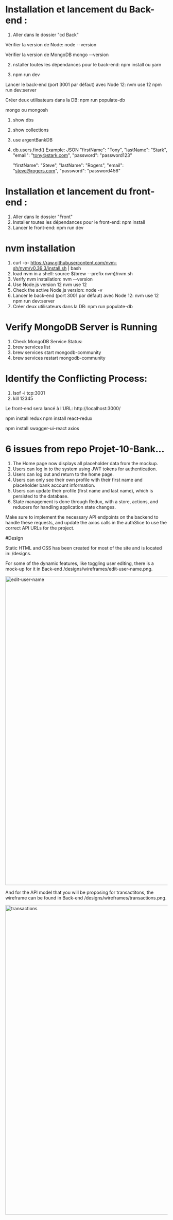 # Installation et lancement du Back-end :

1. Aller dans le dossier "cd Back"

Vérifier la version de Node:
node --version

Vérifier la version de MongoDB
mongo --version

2. nstaller toutes les dépendances pour le back-end:
npm install ou yarn

3. npm run dev

Lancer le back-end (port 3001 par défaut) avec Node 12:
nvm use 12
npm run dev:server

Créer deux utilisateurs dans la DB:
npm run populate-db

mongo ou mongosh
1. show dbs
2. show collections
3. use argentBankDB
4. db.users.find()
Example: JSON
    "firstName": "Tony", 
    "lastName": "Stark", 
    "email": "tony@stark.com", 
    "password": "password123" 

    "firstName": "Steve", 
    "lastName": "Rogers", 
    "email": "steve@rogers.com", 
    "password": "password456"

# Installation et lancement du front-end :
1. Aller dans le dossier "Front"
2. Installer toutes les dépendances pour le front-end:
   npm install
3. Lancer le front-end:
   npm run dev

# nvm installation
1. curl -o- https://raw.githubusercontent.com/nvm-sh/nvm/v0.39.3/install.sh | bash
2. load nvm in a shell:
source $(brew --prefix nvm)/nvm.sh
3. Verify nvm installation:
nvm --version
4. Use Node.js version 12
nvm use 12
5. Check the active Node.js version:
node -v
6. Lancer le back-end (port 3001 par défaut) avec Node 12:
nvm use 12
npm run dev:server
7. Créer deux utilisateurs dans la DB:
npm run populate-db

# Verify MongoDB Server is Running

1. Check MongoDB Service Status:
2. brew services list 
3. brew services start mongodb-community
4. brew services restart mongodb-community

# Identify the Conflicting Process:
1. lsof -i tcp:3001
2. kill 12345

Le front-end sera lancé à l'URL: http://localhost:3000/

npm install redux
npm install react-redux

npm install swagger-ui-react axios

# 6 issues from repo Projet-10-Bank...
1. The Home page now displays all placeholder data from the mockup.
2. Users can log in to the system using JWT tokens for authentication.
3. Users can log out and return to the home page.
4. Users can only see their own profile with their first name and placeholder bank account information.
5. Users can update their profile (first name and last name), which is persisted to the database.
6. State management is done through Redux, with a store, actions, and reducers for handling application state changes.

Make sure to implement the necessary API endpoints on the backend to handle these requests, 
and update the axios calls in the authSlice to use the correct API URLs for the project.

#Design

Static HTML and CSS has been created for most of the site and is located in: /designs.

For some of the dynamic features, like toggling user editing, there is a mock-up for it in Back-end /designs/wireframes/edit-user-name.png.

<img width="961" alt="edit-user-name" src="https://github.com/user-attachments/assets/9d17811f-f137-41b1-bc20-0b4379215440" />


And for the API model that you will be proposing for transactitons, the wireframe can be found in  Back-end /designs/wireframes/transactions.png.

<img width="963" alt="transactions" src="https://github.com/user-attachments/assets/c9b250ab-7a36-4943-9ddc-3a5f287b441b" />
